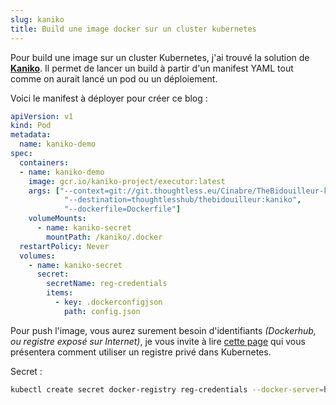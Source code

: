 ```yaml
---
slug: kaniko
title: Build une image docker sur un cluster kubernetes
---
```


Pour build une image sur un cluster Kubernetes, j'ai trouvé la solution de [**Kaniko**](https://github.com/GoogleContainerTools/kaniko).
Il permet de lancer un build à partir d'un manifest YAML tout comme on aurait lancé un pod ou un déploiement.

Voici le manifest à déployer pour créer ce blog :

```yaml
apiVersion: v1
kind: Pod
metadata:
  name: kaniko-demo
spec:
  containers:
  - name: kaniko-demo
    image: gcr.io/kaniko-project/executor:latest
    args: ["--context=git://git.thoughtless.eu/Cinabre/TheBidouilleur-kubernetes",
            "--destination=thoughtlesshub/thebidouilleur:kaniko",
            "--dockerfile=Dockerfile"]
    volumeMounts:
      - name: kaniko-secret
        mountPath: /kaniko/.docker
  restartPolicy: Never
  volumes:
    - name: kaniko-secret
      secret:
        secretName: reg-credentials
        items:
          - key: .dockerconfigjson
            path: config.json
```

Pour push l'image, vous aurez surement besoin d'identifiants *(Dockerhub, ou registre exposé sur Internet)*, je vous invite à lire [cette page](/docs/Kubernetes/registre-prive) qui vous présentera comment utiliser un registre privé dans Kubernetes.

Secret :

```bash
kubectl create secret docker-registry reg-credentials --docker-server=https://index.docker.io/v1/ --docker-username=xx --docker-password=xxxx --docker-email=xx
```
